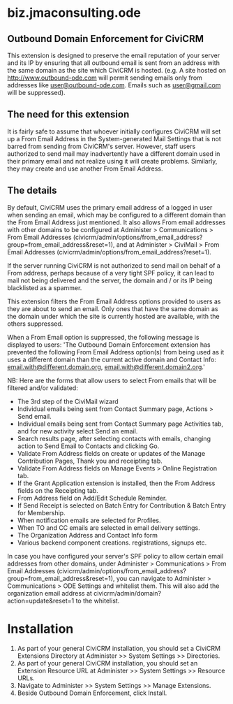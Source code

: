 biz.jmaconsulting.ode
=====================

Outbound Domain Enforcement for CiviCRM
---------------------------------------

This extension is designed to preserve the email reputation of your server and its IP by ensuring that all outbound 
email is sent from an address with the same domain as the site which CiviCRM is hosted. (e.g. A site hosted on http://www.outbound-ode.com will permit sending emails only from addresses like user@outbound-ode.com. Emails such as user@gmail.com will be suppressed).

The need for this extension
---------------------------

It is fairly safe to assume that whoever initially configures CiviCRM will set up a From Email Address in the 
System-generated Mail Settings that is not barred from sending from CiviCRM's server. However, staff users authorized to
send mail may inadvertently have a different domain used in their primary email and not realize using it will create
problems. Similarly, they may create and use another From Email Address. 

The details
-----------

By default, CiviCRM uses the primary email address of a logged in user when sending an email, which may be configured to
a different domain than the From Email Address just mentioned. It also allows From email addresses with other domains to 
be configured at Administer > Communications > From Email Addresses 
(civicrm/admin/options/from_email_address?group=from_email_address&reset=1), and at Administer > CiviMail > 
From Email Addresses (civicrm/admin/options/from_email_address?reset=1).

If the server running CiviCRM is not authorized to send mail on behalf of a From address, perhaps because of a very 
tight SPF policy, it can lead to mail not being delivered and the server, the domain and / or its IP being blacklisted as a spammer. 

This extension filters the From Email Address options provided to users as they are about to send an email. Only ones 
that have the same domain as the domain under which the site is currently hosted are available, with the others 
suppressed.

When a From Email option is suppressed, the following message is displayed to users: 'The Outbound Domain Enforcement 
extension has prevented the following From Email Address option(s) from being used as it uses a different domain than 
the current active domain and Contact Info: email.with@different.domain.org, email.with@different.domain2.org.'

NB: Here are the forms that allow users to select From emails that will be filtered and/or validated:
*  The 3rd step of the CiviMail wizard
*  Individual emails being sent from Contact Summary page, Actions > Send email.
*  Individual emails being sent from Contact Summary page Activities tab, and for new activity select Send an email. 
*  Search results page, after selecting contacts with emails, changing action to Send Email to Contacts and clicking Go.
*  Validate From Address fields on create or updates of the Manage Contribution Pages, Thank you and receipting tab.
*  Validate From Address fields on Manage Events > Online Registration tab.
*  If the Grant Application extension is installed, then the From Address fields on the Receipting tab.
*  From Address field on Add/Edit Schedule Reminder.
*  If Send Receipt is selected on Batch Entry for Contribution & Batch Entry for Membership.   
*  When notification emails are selected for Profiles.
*  When TO and CC emails are selected in email delivery settings.
*  The Organization Address and Contact Info form
*  Various backend component creations. registrations, signups etc.

In case you have configured your server's SPF policy to allow certain email addresses from other domains, under Administer > Communications > From Email Addresses (civicrm/admin/options/from_email_address?group=from_email_address&reset=1), you can navigate to Administer > Communications > ODE Settings and whitelist them. This will also add the organization email address at civicrm/admin/domain?action=update&reset=1 to the whitelist.


Installation
============

1. As part of your general CiviCRM installation, you should set a CiviCRM Extensions Directory at Administer >> System Settings >> Directories.
2. As part of your general CiviCRM installation, you should set an Extension Resource URL at Administer >> System Settings >> Resource URLs.
3. Navigate to Administer >> System Settings >> Manage Extensions.
4. Beside Outbound Domain Enforcement, click Install.
